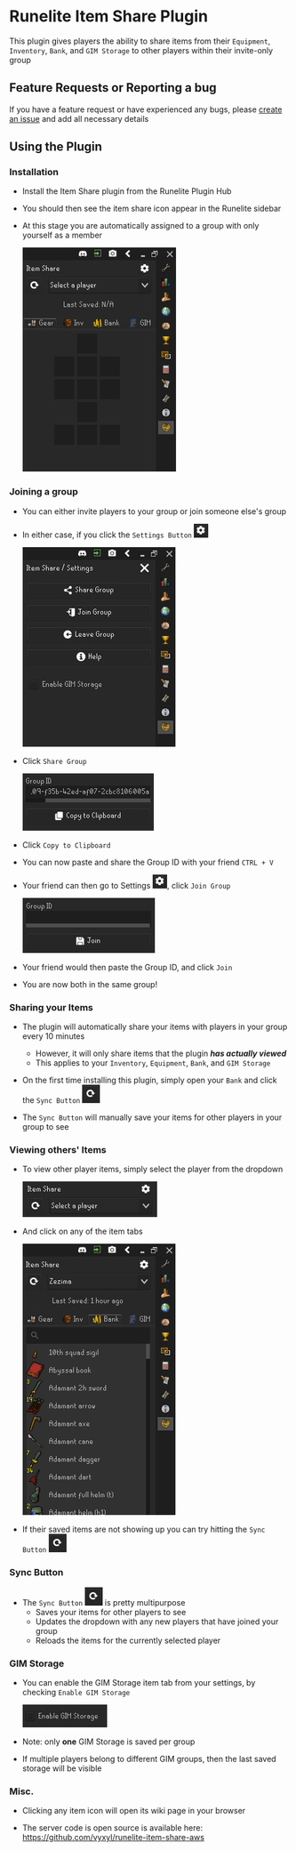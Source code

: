 # Runelite Item Share Plugin
This plugin gives players the ability to share items from their `Equipment`, `Inventory`, `Bank`, and `GIM Storage` to other players within their invite-only group

## Feature Requests or Reporting a bug
If you have a feature request or have experienced any bugs, please [create an issue](https://github.com/vyxyl/item-share/issues/new) and add all necessary details

## Using the Plugin

### Installation
* Install the Item Share plugin from the Runelite Plugin Hub
* You should then see the item share icon appear in the Runelite sidebar
* At this stage you are automatically assigned to a group with only yourself as a member

  ![image info](./src/main/resources/screenshots/install.png)

### Joining a group
* You can either invite players to your group or join someone else's group
* In either case, if you click the `Settings Button` ![image info](./src/main/resources/screenshots/settings-icon.png)

  ![image info](./src/main/resources/screenshots/settings.png)
* Click `Share Group`

  ![image info](./src/main/resources/screenshots/share-group.png)
* Click `Copy to Clipboard`
* You can now paste and share the Group ID with your friend `CTRL + V`
* Your friend can then go to Settings ![image info](./src/main/resources/screenshots/settings-icon.png), click `Join Group`

  ![image info](./src/main/resources/screenshots/join-group.png)
* Your friend would then paste the Group ID, and click `Join`
* You are now both in the same group!

### Sharing your Items
* The plugin will automatically share your items with players in your group every 10 minutes
    * However, it will only share items that the plugin _**has actually viewed**_
    * This applies to your `Inventory`, `Equipment`, `Bank`, and `GIM Storage`

* On the first time installing this plugin, simply open your `Bank` and click the `Sync Button` ![image info](./src/main/resources/screenshots/sync-icon.png)

* The `Sync Button` will manually save your items for other players in your group to see

### Viewing others' Items
* To view other player items, simply select the player from the dropdown

  ![image info](./src/main/resources/screenshots/player-dropdown.png)
* And click on any of the item tabs

  ![image info](./src/main/resources/screenshots/view-items.png)

* If their saved items are not showing up you can try hitting the `Sync Button` ![image info](./src/main/resources/screenshots/sync-icon.png)

### Sync Button

* The `Sync Button` ![image info](./src/main/resources/screenshots/sync-icon.png) is pretty multipurpose
  * Saves your items for other players to see
  * Updates the dropdown with any new players that have joined your group
  * Reloads the items for the currently selected player

### GIM Storage
* You can enable the GIM Storage item tab from your settings, by checking `Enable GIM Storage`

  ![image info](./src/main/resources/screenshots/enable-gim.png)

* Note: only **one** GIM Storage is saved per group
* If multiple players belong to different GIM groups, then the last saved storage will be visible

### Misc.
* Clicking any item icon will open its wiki page in your browser

* The server code is open source is available here: https://github.com/vyxyl/runelite-item-share-aws
